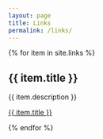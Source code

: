 ```yaml
---
layout: page
title: Links
permalink: /links/
---
```

{% for item in site.links %}
  <h2>{{ item.title }}</h2>
  <p>{{ item.description }}</p>
  <p><a href="{{ item.url }}">{{ item.title }}</a></p>
{% endfor %}
